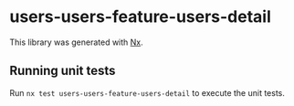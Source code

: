 # users-users-feature-users-detail

This library was generated with [Nx](https://nx.dev).

## Running unit tests

Run `nx test users-users-feature-users-detail` to execute the unit tests.
